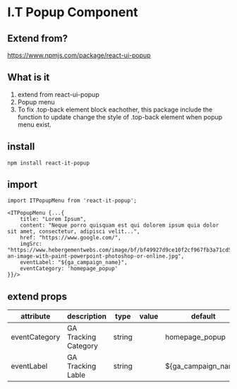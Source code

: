 # I.T Popup Component

## Extend from?
https://www.npmjs.com/package/react-ui-popup

## What is it
1. extend from react-ui-popup
2. Popup menu
3. To fix .top-back element block eachother, this package include the function to update change the style of .top-back element when popup menu exist.

## install
```
npm install react-it-popup

```

## import
```
import ITPopupMenu from 'react-it-popup';

```

```
<ITPopupMenu {...{
    title: "Lorem Ipsum",
    content: "Neque porro quisquam est qui dolorem ipsum quia dolor sit amet, consectetur, adipisci velit...",
    href: "https://www.google.com/",
    imgSrc: "https://www.hebergementwebs.com/image/bf/bf49927d9ce10f2cf967fb3a71cd55ed.jpg/crop-an-image-with-paint-powerpoint-photoshop-or-online.jpg",
    eventLabel: "${ga_campaign_name}",
    eventCategory: 'homepage_popup'
}}/>
```

## extend props
|attribute|description|type|value|default|
|---|---|---|---|---|
|eventCategory|GA Tracking Category|string||homepage_popup|
|eventLabel|GA Tracking Lable|string||${ga_campaign_name}|